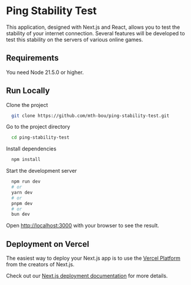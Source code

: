 
# Ping Stability Test

This application, designed with Next.js and React, allows you to test the stability of your internet connection. Several features will be developed to test this stability on the servers of various online games.

## Requirements

You need Node 21.5.0 or higher.

## Run Locally

Clone the project

```bash
  git clone https://github.com/mth-bou/ping-stability-test.git
```

Go to the project directory

```bash
  cd ping-stability-test
```

Install dependencies

```bash
  npm install
```

Start the development server

```bash
  npm run dev
  # or
  yarn dev
  # or
  pnpm dev
  # or
  bun dev
```
Open [http://localhost:3000](http://localhost:3000) with your browser to see the result.



## Deployment on Vercel

The easiest way to deploy your Next.js app is to use the [Vercel Platform](https://vercel.com/new?utm_medium=default-template&filter=next.js&utm_source=create-next-app&utm_campaign=create-next-app-readme) from the creators of Next.js.

Check out our [Next.js deployment documentation](https://nextjs.org/docs/deployment) for more details.
